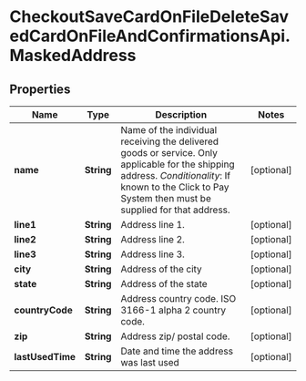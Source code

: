 # CheckoutSaveCardOnFileDeleteSavedCardOnFileAndConfirmationsApi.MaskedAddress

## Properties

Name | Type | Description | Notes
------------ | ------------- | ------------- | -------------
**name** | **String** | Name of the individual receiving the delivered goods or service. Only applicable for the shipping address.  _Conditionality_: If known to the Click to Pay System then must be supplied for that address.  | [optional] 
**line1** | **String** | Address line 1. | [optional] 
**line2** | **String** | Address line 2. | [optional] 
**line3** | **String** | Address line 3. | [optional] 
**city** | **String** | Address of the city | [optional] 
**state** | **String** | Address of the state | [optional] 
**countryCode** | **String** | Address country code. ISO 3166-1 alpha 2 country code. | [optional] 
**zip** | **String** | Address zip/ postal code. | [optional] 
**lastUsedTime** | **String** | Date and time the address was last used | [optional] 


